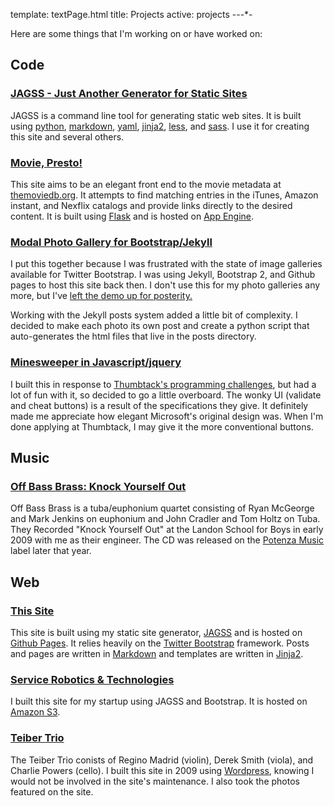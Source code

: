 template: textPage.html
title: Projects
active: projects
-*-*-*-

Here are some things that I'm working on or have worked on:

Code
----

### [JAGSS - Just Another Generator for Static Sites](http://jagss.rpy.xyz)
JAGSS is a command line tool for generating static web sites. It is built using [python](https://www.python.org/), [markdown](http://daringfireball.net/projects/markdown/), [yaml](http://www.yaml.org/), [jinja2](http://jinja.pocoo.org/), [less](http://lesscss.org/), and [sass](http://sass-lang.com/). I use it for creating this site and several others.

### [Movie, Presto!](http://www.moviepresto.com)
This site aims to be an elegant front end to the movie metadata at [themoviedb.org](http://www.themoviedb.org/).
It attempts to find matching entries in the iTunes, Amazon instant, and Nexflix catalogs and provide
links directly to the desired content. It is built using [Flask](http://flask.pocoo.org/) and is hosted on
[App Engine](https://developers.google.com/appengine/).

### [Modal Photo Gallery for Bootstrap/Jekyll](https://gist.github.com/2334002)
I put this together because I was frustrated with the state of image galleries available for
Twitter Bootstrap. I was using Jekyll, Bootstrap 2, and Github pages to host this site back then. I don't use this for my photo galleries any more, but I've [left the demo up for posterity.](/photography.html)

Working with the Jekyll posts system added a little bit of complexity. I
decided to make each photo its own post and create a python script that auto-generates the html files
that live in the posts directory.

### [Minesweeper in Javascript/jquery](/minesweeper.html)
I built this in response to [Thumbtack's programming challenges](http://www.thumbtack.com/challenges), but had
a lot of fun with it, so decided to go a little overboard. The wonky UI (validate and cheat buttons) is a result
of the specifications they give. It definitely made me appreciate how elegant Microsoft's original design was.
When I'm done applying at Thumbtack, I may give it the more conventional buttons.

Music
-----

### [Off Bass Brass: Knock Yourself Out](http://www.amazon.com/Knock-Yourself-Out-Bass-Brass/dp/B003H29SGU)
Off Bass Brass is a tuba/euphonium quartet consisting of Ryan McGeorge and  Mark Jenkins on euphonium
and John Cradler and Tom Holtz on Tuba. They Recorded "Knock Yourself Out" at the Landon School for Boys in early 2009
with me as their engineer. The CD was released on the [Potenza Music](http://www.potenzamusic.com/) label later that year.

Web
---

### [This Site](/)
This site is built using my static site generator, [JAGSS](https://github.com/esonderegger/jagss) and is hosted on [Github Pages](http://pages.github.com/).
It relies heavily on the [Twitter Bootstrap](http://getbootstrap.com/) framework. Posts and pages are written in [Markdown](http://daringfireball.net/projects/markdown/) and templates are written in [Jinja2](http://jinja.pocoo.org).

### [Service Robotics & Technologies](http://srtlabs.com/)
I built this site for my startup using JAGSS and Bootstrap. It is hosted on [Amazon S3](http://docs.aws.amazon.com/AmazonS3/latest/dev/WebsiteHosting.html).

### [Teiber Trio](http://teibertrio.com/)
The Teiber Trio conists of Regino Madrid (violin), Derek Smith (viola), and Charlie Powers (cello).
I built this site in 2009 using [Wordpress](http://wordpress.org), knowing I would not be involved in 
the site's maintenance. I also took the photos featured on the site.